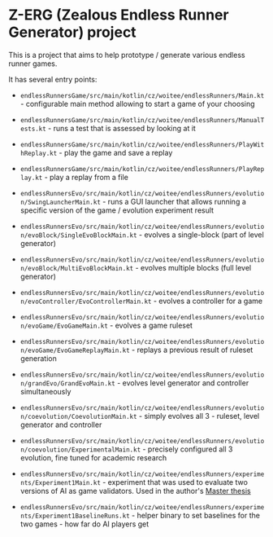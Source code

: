 
# Z-ERG (Zealous Endless Runner Generator) project

This is a project that aims to help prototype / generate various endless runner games.

It has several entry points:

- `endlessRunnersGame/src/main/kotlin/cz/woitee/endlessRunners/Main.kt` - configurable main method allowing to start a game of your choosing
- `endlessRunnersGame/src/main/kotlin/cz/woitee/endlessRunners/ManualTests.kt` - runs a test that is assessed by looking at it
- `endlessRunnersGame/src/main/kotlin/cz/woitee/endlessRunners/PlayWithReplay.kt` - play the game and save a replay
- `endlessRunnersGame/src/main/kotlin/cz/woitee/endlessRunners/PlayReplay.kt` - play a replay from a file

- `endlessRunnersEvo/src/main/kotlin/cz/woitee/endlessRunners/evolution/SwingLauncherMain.kt` - runs a GUI launcher that allows running a specific version of the game / evolution experiment result

- `endlessRunnersEvo/src/main/kotlin/cz/woitee/endlessRunners/evolution/evoBlock/SingleEvoBlockMain.kt` - evolves a single-block (part of level generator)
- `endlessRunnersEvo/src/main/kotlin/cz/woitee/endlessRunners/evolution/evoBlock/MultiEvoBlockMain.kt` - evolves multiple blocks (full level generator)
- `endlessRunnersEvo/src/main/kotlin/cz/woitee/endlessRunners/evolution/evoController/EvoControllerMain.kt` - evolves a controller for a game
- `endlessRunnersEvo/src/main/kotlin/cz/woitee/endlessRunners/evolution/evoGame/EvoGameMain.kt` - evolves a game ruleset
- `endlessRunnersEvo/src/main/kotlin/cz/woitee/endlessRunners/evolution/evoGame/EvoGameReplayMain.kt` - replays a previous result of ruleset generation
- `endlessRunnersEvo/src/main/kotlin/cz/woitee/endlessRunners/evolution/grandEvo/GrandEvoMain.kt` - evolves level generator and controller simultaneously
- `endlessRunnersEvo/src/main/kotlin/cz/woitee/endlessRunners/evolution/coevolution/CoevolutionMain.kt` - simply evolves all 3 - ruleset, level generator and controller
- `endlessRunnersEvo/src/main/kotlin/cz/woitee/endlessRunners/evolution/coevolution/ExperimentalMain.kt` - precisely configured all 3 evolution, fine tuned for academic research

- `endlessRunnersEvo/src/main/kotlin/cz/woitee/endlessRunners/experiments/Experiment1Main.kt` - experiment that was used to evaluate two versions of AI as game validators. Used in the author's [Master thesis](https://dspace.cuni.cz/handle/20.500.11956/101879)
- `endlessRunnersEvo/src/main/kotlin/cz/woitee/endlessRunners/experiments/Experiment1BaselineRuns.kt` - helper binary to set baselines for the two games - how far do AI players get
